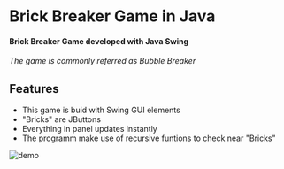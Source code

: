 # Brick Breaker Game in Java

#### Brick Breaker Game developed with Java Swing

_The game is commonly referred as Bubble Breaker_

## Features

* This game is buid with Swing GUI elements
* "Bricks" are JButtons
* Everything in panel updates instantly
* The programm make use of recursive funtions to check near "Bricks" 

![demo](https://github.com/alexzzzboom/Brick_Breaker_Game/blob/master/demo.gif)
